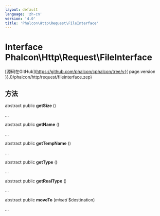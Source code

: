 ```yaml
---
layout: default
language: 'zh-cn'
version: '4.0'
title: 'Phalcon\Http\Request\FileInterface'
---
```


# Interface **Phalcon\Http\Request\FileInterface**

[源码在GitHub](https://github.com/phalcon/cphalcon/tree/v{{ page.version }}.0/phalcon/http/request/fileinterface.zep)

## 方法

abstract public **getSize** ()

...

abstract public **getName** ()

...

abstract public **getTempName** ()

...

abstract public **getType** ()

...

abstract public **getRealType** ()

...

abstract public **moveTo** (*mixed* $destination)

...